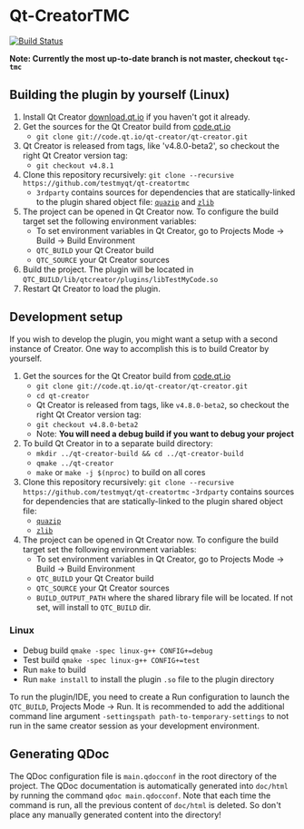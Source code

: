 # Qt-CreatorTMC
[![Build Status](https://travis-ci.org/TestMyQt/Qt-CreatorTMC.svg?branch=master)](https://travis-ci.org/TestMyQt/Qt-CreatorTMC)

**Note: Currently the most up-to-date branch is not master, checkout `tqc-tmc`**

## Building the plugin by yourself (Linux)

1. Install Qt Creator [download.qt.io](http://download.qt.io/official_releases/qtcreator/) if you haven't got it already.
2. Get the sources for the Qt Creator build from [code.qt.io](http://code.qt.io/cgit/qt-creator/qt-creator.git/)
    - `git clone git://code.qt.io/qt-creator/qt-creator.git`
3. Qt Creator is released from tags, like 'v4.8.0-beta2', so checkout the right Qt Creator version tag:
    - `git checkout v4.8.1`
4. Clone this repository recursively: `git clone --recursive https://github.com/testmyqt/qt-creatortmc`
    - `3rdparty` contains sources for dependencies that are statically-linked to the plugin shared object file: [`quazip`](https://github.com/TestMyQt/quazip/tree/eeb61805596a83fd8a97f542f48430485330217a) and [`zlib`](https://github.com/madler/zlib/tree/cacf7f1d4e3d44d871b605da3b647f07d718623f)
5. The project can be opened in Qt Creator now. To configure the build target set the following environment variables:
    - To set environment variables in Qt Creator, go to Projects Mode -> Build -> Build Environment
    - `QTC_BUILD` your Qt Creator build
    - `QTC_SOURCE` your Qt Creator sources
6. Build the project. The plugin will be located in `QTC_BUILD/lib/qtcreator/plugins/libTestMyCode.so`
7. Restart Qt Creator to load the plugin.


## Development setup

If you wish to develop the plugin, you might want a setup with a second instance of Creator. One way to accomplish this is to build Creator by yourself.

1. Get the sources for the Qt Creator build from [code.qt.io](http://code.qt.io/cgit/qt-creator/qt-creator.git/)
    - `git clone git://code.qt.io/qt-creator/qt-creator.git`
    - `cd qt-creator`
    - Qt Creator is released from tags, like `v4.8.0-beta2`, so checkout the right Qt Creator version tag:
    - `git checkout v4.8.0-beta2`
    - Note: **You will need a debug build if you want to debug your project**
2. To build Qt Creator in to a separate build directory:
    - `mkdir ../qt-creator-build && cd ../qt-creator-build`
    - `qmake ../qt-creator`
    - `make` or `make -j $(nproc)` to build on all cores
3. Clone this repository recursively: `git clone --recursive https://github.com/testmyqt/qt-creatortmc`
    -`3rdparty` contains sources for dependencies that are statically-linked to the plugin shared object file:
    - [`quazip`](https://github.com/TestMyQt/quazip/tree/eeb61805596a83fd8a97f542f48430485330217a)
    - [`zlib`](https://github.com/madler/zlib/tree/cacf7f1d4e3d44d871b605da3b647f07d718623f)
4. The project can be opened in Qt Creator now. To configure the build target set the following environment variables:
    - To set environment variables in Qt Creator, go to Projects Mode -> Build -> Build Environment
    - `QTC_BUILD` your Qt Creator build
    - `QTC_SOURCE` your Qt Creator sources
    - `BUILD_OUTPUT_PATH` where the shared library file will be located. If not set, will install to `QTC_BUILD` dir.

### Linux
- Debug build `qmake -spec linux-g++ CONFIG+=debug`
- Test build `qmake -spec linux-g++ CONFIG+=test`
- Run `make` to build
- Run `make install` to install the plugin `.so` file to the plugin directory

To run the plugin/IDE, you need to create a Run configuration to launch the `QTC_BUILD`, Projects Mode -> Run. It is recommended to add the additional command line argument `-settingspath path-to-temporary-settings` to not run in the same creator session as your development environment.

## Generating QDoc
The QDoc configuration file is `main.qdocconf` in the root directory of the project. The QDoc documentation is automatically generated into `doc/html` by running the command `qdoc main.qdocconf`. Note that each time the command is run, all the previous content of `doc/html` is deleted. So don't place any manually generated content into the directory!
